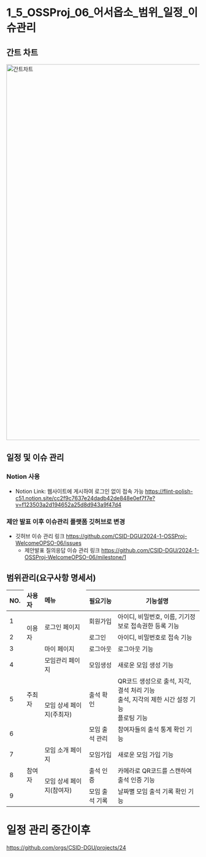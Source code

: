 # 1_5_OSSProj_06_어서옵소_범위_일정_이슈관리
## 간트 차트
<img width="981" alt="간트차트" src="https://github.com/CSID-DGU/2024-1-OSSProj-WelcomeOPSO-06/assets/144206885/a2b3383e-6576-4483-bcc7-7403846b467b">

## 일정 및 이슈 관리
### Notion 사용
* Notion Link: 웹사이트에 게시하여 로그인 없이 접속 가능
https://flint-polish-c51.notion.site/cc2f9c7637e24dadb42de848e0ef7f7e?v=f123503a2d194652a25d8d943a9f47d4
### 제안 발표 이후 이슈관리 플랫폼 깃허브로 변경
* 깃허브 이슈 관리 링크
  https://github.com/CSID-DGU/2024-1-OSSProj-WelcomeOPSO-06/issues
  * 제안발표 질의응답 이슈 관리 링크
    https://github.com/CSID-DGU/2024-1-OSSProj-WelcomeOPSO-06/milestone/1
## 범위관리(요구사항 명세서)

| NO. <td>**사용자**</td> <td>**메뉴**</td>                        | 필요기능       | 기능설명                                                                                        |
| ---------------------------------------------------------------- | -------------- | ----------------------------------------------------------------------------------------------- |
| 1 <td rowspan="3">이용자</td> <td rowspan="2">로그인 페이지</td> | 회원가입       | 아이디, 비밀번호, 이름, 기기정보로 접속권한 등록 기능                                           |
| 2                                                                | 로그인         | 아이디, 비밀번호로 접속 기능                                                                    |
| 3 <td>마이 페이지</td>                                           | 로그아웃       | 로그아웃 기능                                                                                   |
| 4 <td rowspan="3">주최자</td> <td>모임관리 페이지</td>           | 모임생성       | 새로운 모임 생성 기능                                                                           |
| 5 <td rowspan="2">모임 상세 페이지(주최자)</td>                  | 출석 확인      | QR코드 생성으로 출석, 지각, 결석 처리 기능<br>출석, 지각의 제한 시간 설정 기능 <br> 플로팅 기능 |
| 6                                                                | 모임 출석 관리 | 참여자들의 출석 통계 확인 기능                                                                  |
| 7 <td rowspan="3">참여자</td> <td> 모임 소개 페이지 </td>        | 모임가입       | 새로운 모임 가입 기능                                                                           |
| 8 <td rowspan="2">모임 상세 페이지(참여자)</td>                  | 출석 인증      | 카메라로 QR코드를 스캔하여 출석 인증 기능                                                       |
| 9                                                                | 모임 출석 기록 | 날짜별 모임 출석 기록 확인 기능  
# 일정 관리 중간이후   
https://github.com/orgs/CSID-DGU/projects/24
